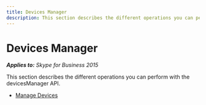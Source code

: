 ```yaml
---
title: Devices Manager
description: This section describes the different operations you can perform with the devicesManager API.
---
```


# Devices Manager



 _**Applies to:** Skype for Business 2015_

This section describes the different operations you can perform with the devicesManager API.


- [Manage Devices](PTDevicesManagerManageDevices.md)


